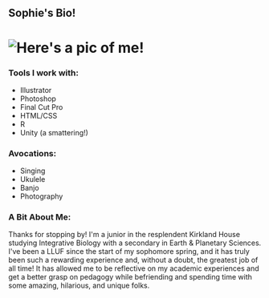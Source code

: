 ## Sophie's Bio!

![Here's a pic of me!](https://images.squarespace-cdn.com/content/v1/59835f3aff7c50bf49904e79/1572222659202-P0GOXKENTC71QF99LSII/ke17ZwdGBToddI8pDm48kNnXr6aOSeKpN_pOojTpHsR7gQa3H78H3Y0txjaiv_0fDoOvxcdMmMKkDsyUqMSsMWxHk725yiiHCCLfrh8O1z4YTzHvnKhyp6Da-NYroOW3ZGjoBKy3azqku80C789l0p4Wyba38KfG317vYluk4592i8kx2SaGcLuKyt-_2YxHwtR8tefOfaiuQm2Q2uBM6Q/sophie.jpg?format=750w)
=======

### Tools I work with:
* Illustrator
* Photoshop
* Final Cut Pro
* HTML/CSS
* R
* Unity (a smattering!)

### Avocations:
* Singing
* Ukulele
* Banjo
* Photography

### A Bit About Me:
Thanks for stopping by! I'm a junior in the resplendent Kirkland House studying Integrative Biology with a secondary in Earth & Planetary Sciences. I've been a LLUF since the start of my sophomore spring, and it has truly been such a rewarding experience and, without a doubt, the greatest job of all time! It has allowed me to be reflective on my academic experiences and get a better grasp on pedagogy while befriending and spending time with some amazing, hilarious, and unique folks.
